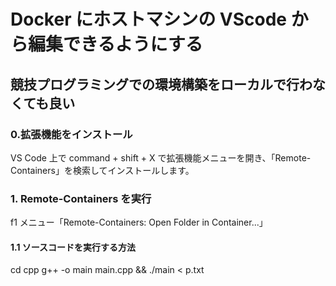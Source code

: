 # Docker にホストマシンの VScode から編集できるようにする

## 競技プログラミングでの環境構築をローカルで行わなくても良い

### 0.拡張機能をインストール

VS Code 上で command + shift + X で拡張機能メニューを開き、「Remote-Containers」を検索してインストールします。

### 1. Remote-Containers を実行

f1 メニュー「Remote-Containers: Open Folder in Container...」

#### 1.1 ソースコードを実行する方法

cd cpp
g++ -o main main.cpp && ./main < p.txt
